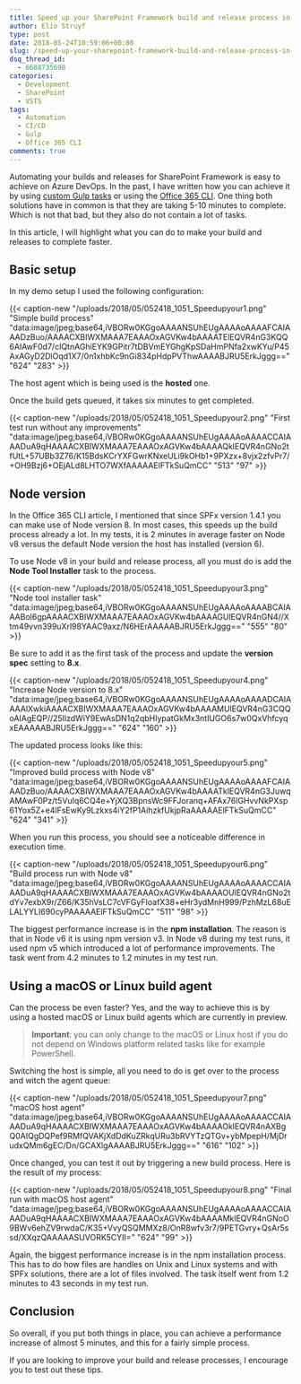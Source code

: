 ```yaml
---
title: Speed up your SharePoint Framework build and release process in Azure DevOps
author: Elio Struyf
type: post
date: 2018-05-24T10:59:06+00:00
slug: /speed-up-your-sharepoint-framework-build-and-release-process-in-vsts/
dsq_thread_id:
  - 6688735698
categories:
  - Development
  - SharePoint
  - VSTS
tags:
  - Automation
  - CI/CD
  - Gulp
  - Office 365 CLI
comments: true
---
```


Automating your builds and releases for SharePoint Framework is easy to achieve on Azure DevOps. In the past, I have written how you can achieve it by using [custom Gulp tasks](https://www.eliostruyf.com/use-build-and-release-pipelines-in-vsts-to-automate-your-sharepoint-framework-deployments/) or using the [Office 365 CLI](https://www.eliostruyf.com/using-the-office-365-cli-in-your-vsts-ci-cd-pipelines-for-sharepoint-framework-solutions/). One thing both solutions have in common is that they are taking 5-10 minutes to complete. Which is not that bad, but they also do not contain a lot of tasks.

In this article, I will highlight what you can do to make your build and releases to complete faster.

## Basic setup

In my demo setup I used the following configuration:

{{< caption-new "/uploads/2018/05/052418_1051_Speedupyour1.png" "Simple build process"  "data:image/jpeg;base64,iVBORw0KGgoAAAANSUhEUgAAAAoAAAAFCAIAAADzBuo/AAAACXBIWXMAAA7EAAAOxAGVKw4bAAAATElEQVR4nG3KQQ6AIAwF0d7/cIQtnAGhiEYK9GPitr7tDBVmEYGhgKpSDaHmPNfa2xwKYu/P45AxAGyD2DlOqd1X7/0n1xhbKc9nGi834pHdpPVThwAAAABJRU5ErkJggg==" "624" "283" >}}

The host agent which is being used is the **hosted** one.

Once the build gets queued, it takes six minutes to get completed.

{{< caption-new "/uploads/2018/05/052418_1051_Speedupyour2.png" "First test run without any improvements"  "data:image/jpeg;base64,iVBORw0KGgoAAAANSUhEUgAAAAoAAAACCAIAAADuA9qHAAAACXBIWXMAAA7EAAAOxAGVKw4bAAAAQklEQVR4nGNo2tfUtL+57UBb3Z76/K15BdsKCrYXFGwrKNxeULi9kOHb1+9PXzx+8vjx2zfvPr7/+OH9Bzj6+OEjALd8LHTO7WXfAAAAAElFTkSuQmCC" "513" "97" >}}

## Node version

In the Office 365 CLI article, I mentioned that since SPFx version 1.4.1 you can make use of Node version 8. In most cases, this speeds up the build process already a lot. In my tests, it is 2 minutes in average faster on Node v8 versus the default Node version the host has installed (version 6).

To use Node v8 in your build and release process, all you must do is add the **Node Tool Installer** task to the process.

{{< caption-new "/uploads/2018/05/052418_1051_Speedupyour3.png" "Node tool installer task"  "data:image/jpeg;base64,iVBORw0KGgoAAAANSUhEUgAAAAoAAAABCAIAAABol6gpAAAACXBIWXMAAA7EAAAOxAGVKw4bAAAAGUlEQVR4nGN4//Xtm49vvn399uXrl98YAAC9axz/N6HErAAAAABJRU5ErkJggg==" "555" "80" >}}

Be sure to add it as the first task of the process and update the **version spec** setting to **8.x**.

{{< caption-new "/uploads/2018/05/052418_1051_Speedupyour4.png" "Increase Node version to 8.x"  "data:image/jpeg;base64,iVBORw0KGgoAAAANSUhEUgAAAAoAAAADCAIAAAAlXwkiAAAACXBIWXMAAA7EAAAOxAGVKw4bAAAAMUlEQVR4nG3CQQoAIAgEQP//25IlzdWiY9EwAsDN1q2qbHIypatGkMx3ntIUGO6s7w0QxVhfcyqxEAAAAABJRU5ErkJggg==" "624" "160" >}}

The updated process looks like this:

{{< caption-new "/uploads/2018/05/052418_1051_Speedupyour5.png" "Improved build process with Node v8"  "data:image/jpeg;base64,iVBORw0KGgoAAAANSUhEUgAAAAoAAAAFCAIAAADzBuo/AAAACXBIWXMAAA7EAAAOxAGVKw4bAAAATklEQVR4nG3JuwqAMAwF0Pz/t5VuIq6CQ4e+YjXQ3BpnsWc9FFJoranq+AFAx76lGHvvNkPXsp61Yox5Z+e4lFsEwKy9Lzkxs4iY2fP1AihzkfUkjpRaAAAAAElFTkSuQmCC" "624" "341" >}}

When you run this process, you should see a noticeable difference in execution time.

{{< caption-new "/uploads/2018/05/052418_1051_Speedupyour6.png" "Build process run with Node v8"  "data:image/jpeg;base64,iVBORw0KGgoAAAANSUhEUgAAAAoAAAACCAIAAADuA9qHAAAACXBIWXMAAA7EAAAOxAGVKw4bAAAAOUlEQVR4nGNo2tdYv7exbX9r/Z66/K35hVsLC7cVFGyFIoafX38+eHr3ydMnH999/PzhMzL68uELALYYLI690cyPAAAAAElFTkSuQmCC" "511" "98" >}}

The biggest performance increase is in the **npm installation**. The reason is that in Node v6 it is using npm version v3. In Node v8 during my test runs, it used npm v5 which introduced a lot of performance improvements. The task went from 4.2 minutes to 1.2 minutes in my test run.

## Using a macOS or Linux build agent

Can the process be even faster? Yes, and the way to achieve this is by using a hosted macOS or Linux build agents which are currently in preview.

> **Important**: you can only change to the macOS or Linux host if you do not depend on Windows platform related tasks like for example PowerShell.

Switching the host is simple, all you need to do is get over to the process and witch the agent queue:

{{< caption-new "/uploads/2018/05/052418_1051_Speedupyour7.png" "macOS host agent"  "data:image/jpeg;base64,iVBORw0KGgoAAAANSUhEUgAAAAoAAAACCAIAAADuA9qHAAAACXBIWXMAAA7EAAAOxAGVKw4bAAAAOklEQVR4nAXBgQ0AIQgDQPef9RMfQVAKjXdDdKuZRkqURu3bRVYTzQTGv+ybMpepH/MjDrudxQMm6gEC/Dn/GCAXlgAAAABJRU5ErkJggg==" "616" "102" >}}

Once changed, you can test it out by triggering a new build process. Here is the result of my process:

{{< caption-new "/uploads/2018/05/052418_1051_Speedupyour8.png" "Final run with macOS host agent"  "data:image/jpeg;base64,iVBORw0KGgoAAAANSUhEUgAAAAoAAAACCAIAAADuA9qHAAAACXBIWXMAAA7EAAAOxAGVKw4bAAAAMklEQVR4nGNoO9BWv6ehZV9rwdaC/K35+VvyQSQMMXz8/OnR8wfv3r7/9PETGvry+QsAr5ssd/XXqzQAAAAASUVORK5CYII=" "624" "99" >}}

Again, the biggest performance increase is in the npm installation process. This has to do how files are handles on Unix and Linux systems and with SPFx solutions, there are a lot of files involved. The task itself went from 1.2 minutes to 43 seconds in my test run.

## Conclusion

So overall, if you put both things in place, you can achieve a performance increase of almost 5 minutes, and this for a fairly simple process.

If you are looking to improve your build and release processes, I encourage you to test out these tips.